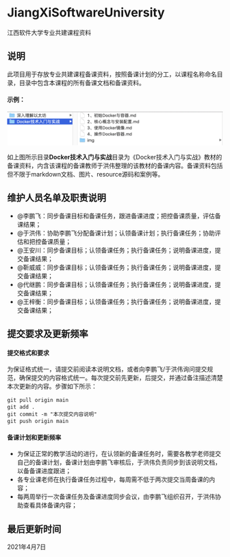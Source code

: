 # JiangXiSoftwareUniversity
江西软件大学专业共建课程资料

## 说明
此项目用于存放专业共建课程备课资料，按照备课计划的分工，以课程名称命名目录，目录中包含本课程的所有备课文档和备课资料。

#### 示例：

![](./img/WX20210407-154509@2x.png)

如上图所示目录**Docker技术入门与实战**目录为《Docker技术入门与实战》教材的备课资料，内含该课程的备课教师于洪伟整理的该教材的备课内容。备课资料包括但不限于markdown文档、图片、resource源码和案例等。

## 维护人员名单及职责说明

* @李鹏飞：同步备课目标和备课任务，跟进备课进度；把控备课质量，评估备课结果；
* @于洪伟：协助李鹏飞分配备课计划；认领备课计划；执行备课任务；协助评估和把控备课质量；
* @王安川：同步备课目标；认领备课任务；执行备课任务；说明备课进度，提交备课结果；
* @靳威威：同步备课目标；认领备课任务；执行备课任务；说明备课进度，提交备课结果；
* @代继鹏：同步备课目标；认领备课任务；执行备课任务；说明备课进度，提交备课结果；
* @王梓衡：同步备课目标；认领备课任务；执行备课任务；说明备课进度，提交备课结果；

## 提交要求及更新频率

#### 提交格式和要求

为保证格式统一，请提交前阅读本说明文档，或者向李鹏飞/于洪伟询问提交规范，确保提交的内容格式统一。每次提交前先更新，后提交，并通过备注描述清楚本次更新的内容。步骤如下所示：

```
git pull origin main
git add .
git commit -m "本次提交内容说明"
git push origin main
```

#### 备课计划和更新频率

* 为保证正常的教学活动的进行，在认领新的备课任务时，需要各教学老师提交自己的备课计划，备课计划由李鹏飞审核后，于洪伟负责同步到该说明文档，以备备课进度跟进；
* 各专业课老师在执行备课任务过程中，每周需不低于两次提交当周备课的内容；
* 每两周举行一次备课任务及备课进度同步会议，由李鹏飞组织召开，于洪伟协助查看具体备课内容；

## 最后更新时间
2021年4月7日

